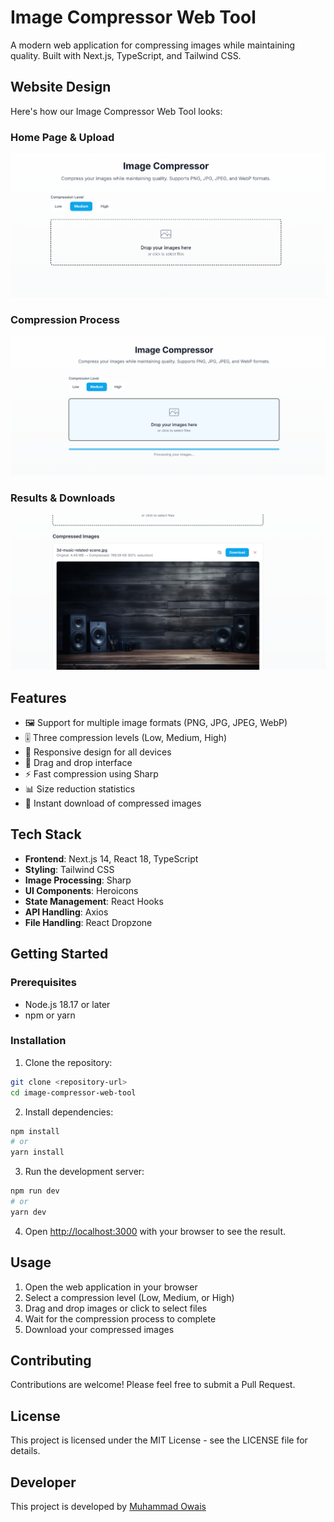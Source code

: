 # Image Compressor Web Tool

A modern web application for compressing images while maintaining quality. Built with Next.js, TypeScript, and Tailwind CSS.

## Website Design

Here's how our Image Compressor Web Tool looks:

### Home Page & Upload

![Home Page and Upload Interface](website_design/image1.png)

### Compression Process

![Compression Process](website_design/image2.png)

### Results & Downloads

![Results and Downloads](website_design/image3.png)

## Features

- 🖼️ Support for multiple image formats (PNG, JPG, JPEG, WebP)
- 🎚️ Three compression levels (Low, Medium, High)
- 📱 Responsive design for all devices
- 🔄 Drag and drop interface
- ⚡ Fast compression using Sharp
- 📊 Size reduction statistics
- 💾 Instant download of compressed images

## Tech Stack

- **Frontend**: Next.js 14, React 18, TypeScript
- **Styling**: Tailwind CSS
- **Image Processing**: Sharp
- **UI Components**: Heroicons
- **State Management**: React Hooks
- **API Handling**: Axios
- **File Handling**: React Dropzone

## Getting Started

### Prerequisites

- Node.js 18.17 or later
- npm or yarn

### Installation

1. Clone the repository:

```bash
git clone <repository-url>
cd image-compressor-web-tool
```

2. Install dependencies:

```bash
npm install
# or
yarn install
```

3. Run the development server:

```bash
npm run dev
# or
yarn dev
```

4. Open [http://localhost:3000](http://localhost:3000) with your browser to see the result.

## Usage

1. Open the web application in your browser
2. Select a compression level (Low, Medium, or High)
3. Drag and drop images or click to select files
4. Wait for the compression process to complete
5. Download your compressed images

## Contributing

Contributions are welcome! Please feel free to submit a Pull Request.

## License

This project is licensed under the MIT License - see the LICENSE file for details.

## Developer

This project is developed by [Muhammad Owais](https://github.com/ProgrammerOwais)
